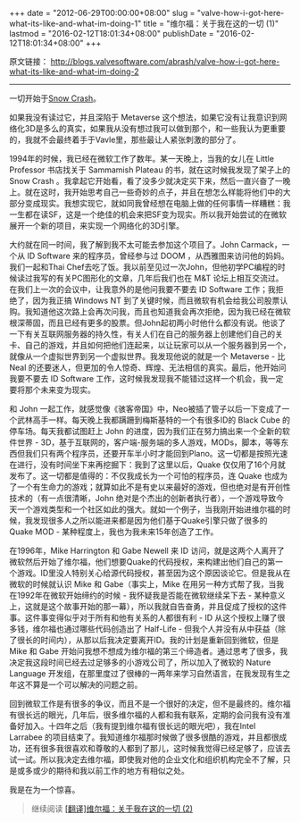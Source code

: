 +++
date = "2012-06-29T00:00:00+08:00"
slug = "valve-how-i-got-here-what-its-like-and-what-im-doing-1"
title = "维尔福：关于我在这的一切 (1)"
lastmod = "2016-02-12T18:01:34+08:00"
publishDate = "2016-02-12T18:01:34+08:00"
+++

原文链接： <http://blogs.valvesoftware.com/abrash/valve-how-i-got-here-what-its-like-and-what-im-doing-2>

***

一切开始于[Snow Crash](http://en.wikipedia.org/wiki/Snow_Crash)。

如果我没有读过它，并且深陷于 Metaverse 这个想法，如果它没有让我意识到网络化3D是多么的真实，如果我从没有想过我可以做到那个，和一些我认为更重要的，我就不会最终着手于Vavle里，那些最让人紧张刺激的部分了。

1994年的时候，我已经在微软工作了数年。某一天晚上，当我的女儿在 Little Professor 书店找关于 Sammamish Plateau 的书，就在这时候我发现了架子上的 Snow Crash 。我拿起它开始看，看了没多少就决定买下来，然后一直兴奋了一晚上。就在这时，我开始思考自己一些奇妙的点子，并且在想怎么样能将他们中的大部分变成现实。我想实现它，就如同我曾经想在电脑上做的任何事情一样糟糕：我一生都在读SF，这是一个绝佳的机会来把SF变为现实。所以我开始尝试的在微软展开一个新的项目，来实现一个网络化的3D引擎。

大约就在同一时间，我了解到我不太可能去参加这个项目了。John Carmack，一个从 ID Software 来的程序员，曾经参与过 DOOM ，从西雅图来访问他的妈妈。我们一起和Thai Chef去吃了饭。我以前至见过一次John，但他初学PC编程的时候读过我写的有关PC图形化的文章，几年后我们也在 M&T 论坛上相互交流过。在我们上一次的会议中，让我意外的是他问我要不要去 ID Software 工作；我拒绝了，因为我正搞 Windows NT 到了关键时候，而且微软有机会给我公司股票认购。我知道他这次路上会再次问我，而且也知道我会再次拒绝，因为我已经在微软根深蒂固，而且已经有更多的股票。但John起初两小时他什么都没有说。他谈了一下有关互联网服务器的持久性，有关人们在自己的服务器上创建他们自己的关卡、自己的游戏，并且如何把他们连起来，以让玩家可以从一个服务器到另一个，就像从一个虚拟世界到另一个虚拟世界。我发现他说的就是一个 Metaverse - 比 Neal 的还要迷人，但更加的令人惊奇、辉煌、无法相信的真实。最后，他开始问我要不要去 ID Software 工作，这时候我发现我不能错过这样一个机会，我一定要将那个未来变为现实。

和 John 一起工作，就感觉像《骇客帝国》中，Neo被插了管子以后一下变成了一个武林高手一样。每天晚上我都蹒跚到梅斯基特的一个有很多ID的 Black Cube 的停车场。每天我都试图赶上 John 的进度，因为我们正在努力搞出来一个全新的软件世界 - 3D，基于互联网的，客户端-服务端的多人游戏，MODs，脚本，等等东西但我们只有两个程序员，还要开车半小时才能回到Plano。这一切都是按照光速在进行，没有时间坐下来再挖掘下：我到了这里以后，Quake 仅仅用了16个月就发布了。这一切都是值得的：不仅我成长为一个可怕的程序员，连 Quake 也成为了一个有生命力的游戏；就算如此不是有史以来最好的游戏，但也绝对是有开创性技术的（有一点很清晰，John 绝对是个杰出的创新者执行者），一个游戏导致今天一个游戏类型和一个社区如此的强大。就如一个例子，当我刚开始进维尔福的时候，我发现很多人之所以能进来都是因为他们基于Quake引擎只做了很多的 Quake MOD - 某种程度上，我也为我未来15年创造了工作。

在1996年，Mike Harrington 和 Gabe Newell 来 ID 访问，就是这两个人离开了微软然后开始了维尔福，他们想要Quake的代码授权，来构建出他们自己的第一个游戏。ID里没人特别关心给源代码授权，甚至因为这个原因谈论它。但是我从在微软的时候就认识 Mike 和 Gabe（事实上，Mike 在用另一种方式帮了我，当我在1992年在微软开始缔约的时候 - 我怀疑我是否能在微软继续呆下去 - 某种意义上，这就是这个故事开始的那一幕），所以我就自告奋勇，并且促成了授权的这件事。这件事变得似乎对于所有和他有关系的人都很有利 - ID 从这个授权上赚了很多钱，维尔福也通过哪些代码创造出了 Half-Life - 但我个人并没有从中获益（除了很长的时间内），从那以后我决定要离开ID。我的计划是重新回到微软，但是 Mike 和 Gabe 开始问我想不想成为维尔福的第三个缔造者。通过思考了很多，我决定我这段时间已经去过足够多的小游戏公司了，所以加入了微软的 Nature Language 开发组，在那里度过了很棒的一两年来学习自然语言，在我发现有生之年这不算是一个可以解决的问题之前。

回到微软工作是有很多的争议，而且不是一个很好的决定，但不是最终的。维尔福有很长远的眼光，几年后，很多维尔福的人都和我有联系，定期的会问我有没有准备好加入。十四年之后（我有提到维尔福有很长远的眼光吧），我在Intel Larrabee 的项目结束了。我知道维尔福那时候做了很多很酷的游戏，并且都很成功，还有很多我很喜欢和尊敬的人都到了那儿，这时候我觉得已经足够了，应该去试一试。所以我决定去维尔福，即使我对他的企业文化和组织机构完全不了解，只是或多或少的期待和我以前工作的地方有相似之处。

我是在为一个惊喜。

> 继续阅读 [[翻译]维尔福：关于我在这的一切 (2)](http://blog.francistm.com/entries/valve-how-i-got-here-what-its-like-and-what-im-doing-2.html)
